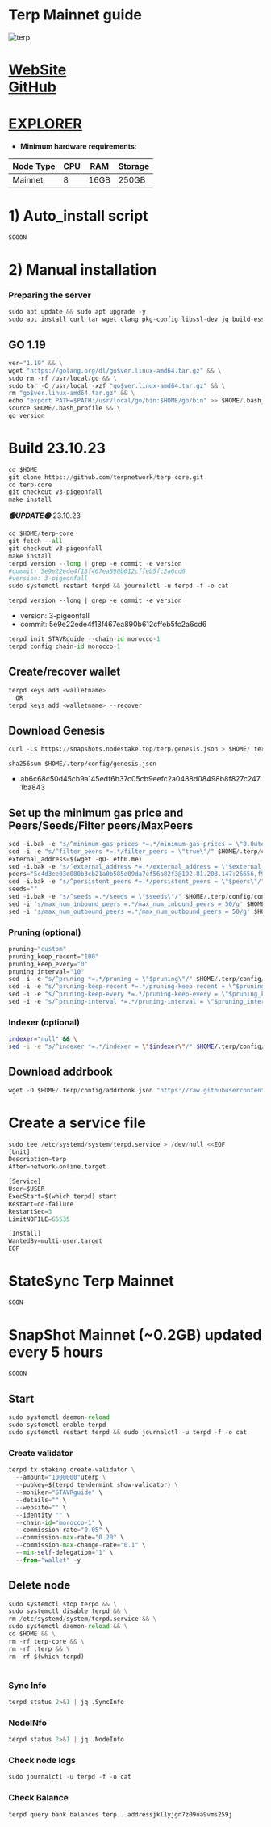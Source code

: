 # Terp Mainnet guide

![terp](https://user-images.githubusercontent.com/44331529/232221589-beeb5e24-82b8-4eaf-ad51-9e3c7fecd79b.png)

[WebSite](https://terp.network/)\
[GitHub](https://github.com/terpnetwork/terp-core.git)
=
[EXPLORER](https://explorer.stavr.tech/Terp-Mainnet/staking)
=

- **Minimum hardware requirements**:

| Node Type |CPU | RAM  | Storage  | 
|-----------|----|------|----------|
| Mainnet   |   8|  16GB | 250GB   |


# 1) Auto_install script
```python
SOOON
```

# 2) Manual installation

### Preparing the server
```python
sudo apt update && sudo apt upgrade -y
sudo apt install curl tar wget clang pkg-config libssl-dev jq build-essential bsdmainutils git make ncdu gcc git jq chrony liblz4-tool -y
```

## GO 1.19
```python
ver="1.19" && \
wget "https://golang.org/dl/go$ver.linux-amd64.tar.gz" && \
sudo rm -rf /usr/local/go && \
sudo tar -C /usr/local -xzf "go$ver.linux-amd64.tar.gz" && \
rm "go$ver.linux-amd64.tar.gz" && \
echo "export PATH=$PATH:/usr/local/go/bin:$HOME/go/bin" >> $HOME/.bash_profile && \
source $HOME/.bash_profile && \
go version
```

# Build 23.10.23
```python
cd $HOME
git clone https://github.com/terpnetwork/terp-core.git
cd terp-core
git checkout v3-pigeonfall
make install
```
*******🟢UPDATE🟢******* 23.10.23
```python
cd $HOME/terp-core
git fetch --all
git checkout v3-pigeonfall
make install
terpd version --long | grep -e commit -e version
#commit: 5e9e22ede4f13f467ea890b612cffeb5fc2a6cd6
#version: 3-pigeonfall
sudo systemctl restart terpd && journalctl -u terpd -f -o cat
```

`terpd version --long | grep -e commit -e version`
- version: 3-pigeonfall
- commit: 5e9e22ede4f13f467ea890b612cffeb5fc2a6cd6

```python
terpd init STAVRguide --chain-id morocco-1
terpd config chain-id morocco-1
```    

## Create/recover wallet
```python
terpd keys add <walletname>
  OR
terpd keys add <walletname> --recover
```

## Download Genesis
```python
curl -Ls https://snapshots.nodestake.top/terp/genesis.json > $HOME/.terp/config/genesis.json 

```
`sha256sum $HOME/.terp/config/genesis.json`
+ ab6c68c50d45cb9a145edf6b37c05cb9eefc2a0488d08498b8f827c2471ba843

## Set up the minimum gas price and Peers/Seeds/Filter peers/MaxPeers
```python
sed -i.bak -e "s/^minimum-gas-prices *=.*/minimum-gas-prices = \"0.0uterp\"/;" ~/.terp/config/app.toml
sed -i -e "s/^filter_peers *=.*/filter_peers = \"true\"/" $HOME/.terp/config/config.toml
external_address=$(wget -qO- eth0.me) 
sed -i.bak -e "s/^external_address *=.*/external_address = \"$external_address:26656\"/" $HOME/.terp/config/config.toml
peers="5c4d3ee03d080b3cb21a0b585e09da7ef56a82f3@192.81.208.147:26656,f9b67e231c59b480e1f1f9ce158f166a4b9ee829@162.19.238.161:26656,da9a83ef835387e3813bd5cd79b1b0193f522d7c@65.21.152.68:26656,439f7a680cc645d888317cd64f9b8a6949de394b@65.109.154.185:26656,297d9cf62f4414cf20c3b4150ccc7b0583ea311b@185.144.99.18:36656,c71e63b5da517984d55d36d00dc0dc2413d0ce03@143.110.219.177:26656,ed791e0800539a51efd07cfdef1f3a6809412bc1@65.109.174.30:64656"
sed -i.bak -e "s/^persistent_peers *=.*/persistent_peers = \"$peers\"/" $HOME/.terp/config/config.toml
seeds=""
sed -i.bak -e "s/^seeds =.*/seeds = \"$seeds\"/" $HOME/.terp/config/config.toml
sed -i 's/max_num_inbound_peers =.*/max_num_inbound_peers = 50/g' $HOME/.terp/config/config.toml
sed -i 's/max_num_outbound_peers =.*/max_num_outbound_peers = 50/g' $HOME/.terp/config/config.toml

```
### Pruning (optional)
```python
pruning="custom"
pruning_keep_recent="100"
pruning_keep_every="0"
pruning_interval="10"
sed -i -e "s/^pruning *=.*/pruning = \"$pruning\"/" $HOME/.terp/config/app.toml
sed -i -e "s/^pruning-keep-recent *=.*/pruning-keep-recent = \"$pruning_keep_recent\"/" $HOME/.terp/config/app.toml
sed -i -e "s/^pruning-keep-every *=.*/pruning-keep-every = \"$pruning_keep_every\"/" $HOME/.terp/config/app.toml
sed -i -e "s/^pruning-interval *=.*/pruning-interval = \"$pruning_interval\"/" $HOME/.terp/config/app.toml
```
### Indexer (optional) 
```bash
indexer="null" && \
sed -i -e "s/^indexer *=.*/indexer = \"$indexer\"/" $HOME/.terp/config/config.toml
```

## Download addrbook
```python
wget -O $HOME/.terp/config/addrbook.json "https://raw.githubusercontent.com/obajay/nodes-Guides/main/Projects/Terp_Network/addrbook.json"
```

# Create a service file
```python
sudo tee /etc/systemd/system/terpd.service > /dev/null <<EOF
[Unit]
Description=terp
After=network-online.target

[Service]
User=$USER
ExecStart=$(which terpd) start
Restart=on-failure
RestartSec=3
LimitNOFILE=65535

[Install]
WantedBy=multi-user.target
EOF
```
# StateSync Terp Mainnet
```python
SOON
```
# SnapShot Mainnet (~0.2GB) updated every 5 hours  
```python
SOOON
```

## Start
```python
sudo systemctl daemon-reload
sudo systemctl enable terpd
sudo systemctl restart terpd && sudo journalctl -u terpd -f -o cat
```

### Create validator
```python
terpd tx staking create-validator \
  --amount="1000000"uterp \
  --pubkey=$(terpd tendermint show-validator) \
  --moniker="STAVRguide" \
  --details="" \
  --website="" \
  --identity "" \
  --chain-id="morocco-1" \
  --commission-rate="0.05" \
  --commission-max-rate="0.20" \
  --commission-max-change-rate="0.1" \
  --min-self-delegation="1" \
  --from="wallet" -y
```

## Delete node
```python
sudo systemctl stop terpd && \
sudo systemctl disable terpd && \
rm /etc/systemd/system/terpd.service && \
sudo systemctl daemon-reload && \
cd $HOME && \
rm -rf terp-core && \
rm -rf .terp && \
rm -rf $(which terpd)
```
#
### Sync Info
```python
terpd status 2>&1 | jq .SyncInfo
```
### NodeINfo
```python
terpd status 2>&1 | jq .NodeInfo
```
### Check node logs
```python
sudo journalctl -u terpd -f -o cat
```
### Check Balance
```python
terpd query bank balances terp...addressjkl1yjgn7z09ua9vms259j
```
